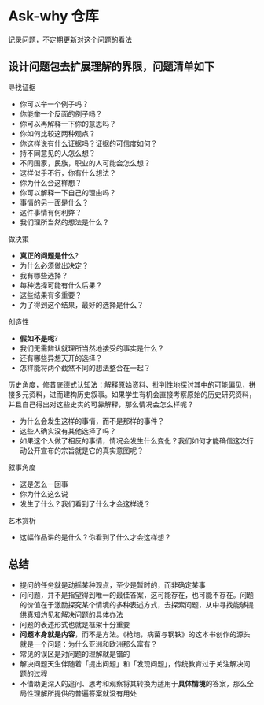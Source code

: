 # Ask-why 仓库
记录问题，不定期更新对这个问题的看法

## 设计问题包去扩展理解的界限，问题清单如下

寻找证据

- 你可以举一个例子吗？
- 你能举一个反面的例子吗？
- 你可以再解释一下你的意思吗？
- 你如何比较这两种观点？
- 你这样说有什么证据吗？证据的可信度如何？
- 持不同意见的人怎么想？
- 不同国家，民族，职业的人可能会怎么想？
- 这样似乎不行，你有什么想法？
- 你为什么会这样想？
- 你可以解释一下自己的理由吗？
- 事情的另一面是什么？
- 这件事情有何利弊？
- 我们理所当然的想法是什么？

做决策

- **真正的问题是什么**?
- 为什么必须做出决定？
- 我有哪些选择？
- 每种选择可能有什么后果？
- 这些结果有多重要？
- 为了得到这个结果，最好的选择是什么？

创造性

- **假如不是呢**?
- 我们无需辨认就理所当然地接受的事实是什么？
- 还有哪些异想天开的选择？
- 怎样能将两个截然不同的想法整合在一起？

历史角度，修昔底德式认知法：解释原始资料、批判性地探讨其中的可能偏见，拼接多元资料，进而建构历史叙事。如果学生有机会直接考察原始的历史研究资料，并且自己得出对这些史实的可靠解释，那么情况会怎么样呢？

- 为什么会发生这样的事情，而不是那样的事件？
- 这些人确实没有其他选择了吗？
- 如果这个人做了相反的事情，情况会发生什么变化？我们如何才能确信这次行动公开宣布的宗旨就是它的真实意图呢？


叙事角度

- 这是怎么一回事
- 你为什么这么说
- 发生了什么？我们看到了什么才会这样说？

艺术赏析

- 这幅作品讲的是什么？你看到了什么才会这样想？

## 总结

- 提问的任务就是动摇某种观点，至少是暂时的，而非确定某事
- 问问题，并不是指望得到唯一的最佳答案，这可能存在，也可能不存在。问题的价值在于激励探究某个情境的多种表述方式，去探索问题，从中寻找能够提供真知灼见和解决问题的具体办法
- 问题的表述形式也就是框架十分重要
- **问题本身就是内容**，而不是方法。《枪炮，病菌与钢铁》的这本书创作的源头就是一个问题：为什么亚洲和欧洲那么富有？
- 常见的误区是对问题的理解就是错的
- 解决问题天生伴随着「提出问题」和「发现问题」，传统教育过于关注解决问题的过程
- 不借助更深入的追问、思考和观察将其转换为适用于**具体情境**的答案，那么全局性理解所提供的普遍答案就没有用处


